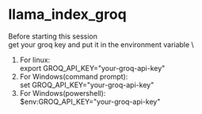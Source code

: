 # llama_index_groq

Before starting this session \
get your groq key and put it in the environment variable \
1. For linux: \
   export GROQ_API_KEY="your-groq-api-key"
2. For Windows(command prompt): \
   set GROQ_API_KEY="your-groq-api-key"
3. For Windows(powershell): \
   $env:GROQ_API_KEY="your-groq-api-key"
